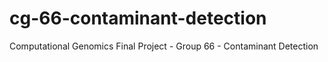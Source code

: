 # cg-66-contaminant-detection
Computational Genomics Final Project - Group 66 - Contaminant Detection